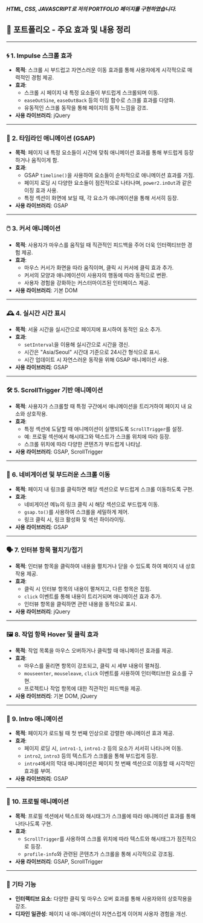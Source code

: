***HTML, CSS, JAVASCRIPT로 저의 PORTFOLIO 페이지를 구현하였습니다.***

## 🎨 **포트폴리오 - 주요 효과 및 내용 정리**

---

### 🌀 **1. Impulse 스크롤 효과**

- **목적**: 스크롤 시 부드럽고 자연스러운 이동 효과를 통해 사용자에게 시각적으로 매력적인 경험 제공.
- **효과**:
    - 스크롤 시 페이지 내 특정 요소들이 부드럽게 스크롤되며 이동.
    - `easeOutSine`, `easeOutBack` 등의 이징 함수로 스크롤 효과를 다양화.
    - 유동적인 스크롤 동작을 통해 페이지의 동적 느낌을 강조.
- **사용 라이브러리**: jQuery

---

### 🌟 **2. 타임라인 애니메이션 (GSAP)**

- **목적**: 페이지 내 특정 요소들이 시간에 맞춰 애니메이션 효과를 통해 부드럽게 등장하거나 움직이게 함.
- **효과**:
    - GSAP `timeline()`을 사용하여 요소들이 순차적으로 애니메이션 효과를 가짐.
    - 페이지 로딩 시 다양한 요소들이 점진적으로 나타나며, `power2.inOut`과 같은 이징 효과 사용.
    - 특정 섹션이 화면에 보일 때, 각 요소가 애니메이션을 통해 서서히 등장.
- **사용 라이브러리**: GSAP

---

### 🖱️ **3. 커서 애니메이션**

- **목적**: 사용자가 마우스를 움직일 때 직관적인 피드백을 주어 더욱 인터랙티브한 경험 제공.
- **효과**:
    - 마우스 커서가 화면을 따라 움직이며, 클릭 시 커서에 클릭 효과 추가.
    - 커서의 모양과 애니메이션이 사용자의 행동에 따라 동적으로 변환.
    - 사용자 경험을 강화하는 커스터마이즈된 인터페이스 제공.
- **사용 라이브러리**: 기본 DOM

---

### 🕰️ **4. 실시간 시간 표시**

- **목적**: 서울 시간을 실시간으로 페이지에 표시하여 동적인 요소 추가.
- **효과**:
    - `setInterval`을 이용해 실시간으로 시간을 갱신.
    - 시간은 "Asia/Seoul" 시간대 기준으로 24시간 형식으로 표시.
    - 시간 업데이트 시 자연스러운 동작을 위해 GSAP 애니메이션 사용.
- **사용 라이브러리**: GSAP

---

### 🛠️ **5. ScrollTrigger 기반 애니메이션**

- **목적**: 사용자가 스크롤할 때 특정 구간에서 애니메이션을 트리거하여 페이지 내 요소와 상호작용.
- **효과**:
    - 특정 섹션에 도달할 때 애니메이션이 실행되도록 `ScrollTrigger`를 설정.
    - 예: 프로필 섹션에서 해시태그와 텍스트가 스크롤 위치에 따라 등장.
    - 스크롤 위치에 따라 다양한 콘텐츠가 부드럽게 나타남.
- **사용 라이브러리**: GSAP, ScrollTrigger

---

### 🔗 **6. 네비게이션 및 부드러운 스크롤 이동**

- **목적**: 페이지 내 링크를 클릭하면 해당 섹션으로 부드럽게 스크롤 이동하도록 구현.
- **효과**:
    - 네비게이션 메뉴의 링크 클릭 시 해당 섹션으로 부드럽게 이동.
    - `gsap.to()`를 사용하여 스크롤을 세밀하게 제어.
    - 링크 클릭 시, 링크 활성화 및 섹션 하이라이팅.
- **사용 라이브러리**: GSAP

---

### 🗣️ **7. 인터뷰 항목 펼치기/접기**

- **목적**: 인터뷰 항목을 클릭하여 내용을 펼치거나 닫을 수 있도록 하여 페이지 내 상호작용 제공.
- **효과**:
    - 클릭 시 인터뷰 항목의 내용이 펼쳐지고, 다른 항목은 접힘.
    - `click` 이벤트를 통해 내용이 트리거되며 애니메이션 효과 추가.
    - 인터뷰 항목을 클릭하면 관련 내용을 동적으로 표시.
- **사용 라이브러리**: jQuery

---

### 🖼️ **8. 작업 항목 Hover 및 클릭 효과**

- **목적**: 작업 목록을 마우스 오버하거나 클릭할 때 애니메이션 효과를 제공.
- **효과**:
    - 마우스를 올리면 항목이 강조되고, 클릭 시 세부 내용이 펼쳐짐.
    - `mouseenter`, `mouseleave`, `click` 이벤트를 사용하여 인터랙티브한 요소를 구현.
    - 프로젝트나 작업 항목에 대한 직관적인 피드백을 제공.
- **사용 라이브러리**: 기본 DOM, jQuery

---

### 🎥 **9. Intro 애니메이션**

- **목적**: 페이지가 로드될 때 첫 번째 인상으로 강렬한 애니메이션 효과 제공.
- **효과**:
    - 페이지 로딩 시, `intro1-1`, `intro1-2` 등의 요소가 서서히 나타나며 이동.
    - `intro2`, `intro3` 등의 텍스트가 스크롤을 통해 부드럽게 등장.
    - `intro4`에서의 막대 애니메이션은 페이지 첫 번째 섹션으로 이동할 때 시각적인 효과를 부여.
- **사용 라이브러리**: GSAP

---

### 📅 **10. 프로필 애니메이션**

- **목적**: 프로필 섹션에서 텍스트와 해시태그가 스크롤에 따라 애니메이션 효과를 통해 나타나도록 구현.
- **효과**:
    - `ScrollTrigger`를 사용하여 스크롤 위치에 따라 텍스트와 해시태그가 점진적으로 등장.
    - `profile-info`와 관련된 콘텐츠가 스크롤을 통해 시각적으로 강조됨.
- **사용 라이브러리**: GSAP, ScrollTrigger

---

### 📌 **기타 기능**

- **인터랙티브 요소**: 다양한 클릭 및 마우스 오버 효과를 통해 사용자와의 상호작용을 강조.
- **디자인 일관성**: 페이지 내 애니메이션이 자연스럽게 이어져 사용자 경험을 개선.
